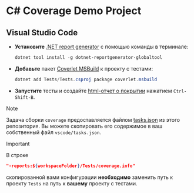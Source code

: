 # C# Coverage Demo Project

## Visual Studio Code
- **Установите** [.NET report generator](https://github.com/danielpalme/ReportGenerator) с помощью команды в терминале:

  ``` powershell
  dotnet tool install -g dotnet-reportgenerator-globaltool
  ```
- **Добавьте** пакет [Coverlet MSBuild](https://www.nuget.org/packages/coverlet.msbuild) к проекту с тестами:
  ``` powershell
  dotnet add Tests/Tests.csproj package coverlet.msbuild
  ```
- **Запустите** тесты и создайте [html-отчет о покрытии](coverage/index.html) нажатием `Ctrl-Shift-B`.

> [!NOTE]  
> Задача сборки `coverage` предоставляется файлом [tasks.json](vscode/tasks.json) из этого репозитория.
> Вы можете скопировать его содержимое в ваш собственный файл `vscode/tasks.json`.

> [!IMPORTANT]  
> В строке 
> ``` json
> "-reports:${workspaceFolder}/Tests/coverage.info"
> ```
> скопированной вами конфигурации **необходимо** заменить путь к проекту `Tests` на путь к **вашему** проекту с тестами.
